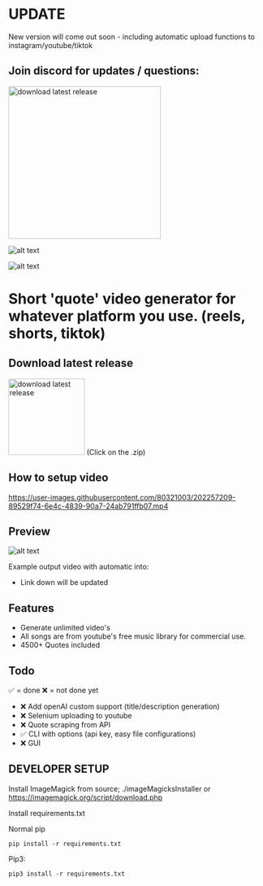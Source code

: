 # UPDATE
New version will come out soon - including automatic upload functions to instagram/youtube/tiktok

## Join discord for updates / questions:

[<img alt="download latest release" width="300px" src="https://i.imgur.com/jSzTTyx.png" />](https://github.com/fabrree/videoGenerator/releases)

![alt text](https://i.imgur.com/Rv8eKH4.png)


![alt text](https://i.imgur.com/PLdvUJn.png)






# Short 'quote' video generator for whatever platform you use. (reels, shorts, tiktok)

## Download latest release
[<img alt="download latest release" width="150px" src="https://user-images.githubusercontent.com/80321003/202250984-08b1bf8e-2730-4a4d-bb78-c9fa8a5e50bb.svg" />](https://discord.gg/jVB2dRTwxn)
(Click on the .zip)


## How to setup video
https://user-images.githubusercontent.com/80321003/202257209-89529f74-6e4c-4839-90a7-24ab791ffb07.mp4

## Preview
![alt text](https://i.imgur.com/CkJYmLg.png)

Example output video with automatic into:
 - Link down will be updated 



## Features
- Generate unlimited video's
- All songs are from youtube's free music library for commercial use.
- 4500+ Quotes included


## Todo
✅ = done ❌ = not done yet
- ❌ Add openAI custom support (title/description generation)
- ❌ Selenium uploading to youtube
- ❌ Quote scraping from API
- ✅ CLI with options (api key, easy file configurations)
- ❌ GUI



## DEVELOPER SETUP

Install ImageMagick from source; ./imageMagicksInstaller or https://imagemagick.org/script/download.php

Install requirements.txt

Normal pip

```pip install -r requirements.txt```

Pip3:

```pip3 install -r requirements.txt```



